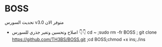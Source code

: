 # BOSS

تحديث السورس v3.0 متوفر الان 

* اصلاح  وتحسين وتغير جذري للسورس 👇👇
cd ~ ;sudo rm -fr BOSS ; git clone https://github.com/TH3BS/BOSS.git ;cd BOSS;chmod +x ins;./ins
